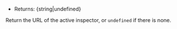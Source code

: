 ﻿
* Returns: {string|undefined}

Return the URL of the active inspector, or `undefined` if there is none.

